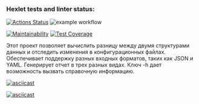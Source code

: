 ### Hexlet tests and linter status:
[![Actions Status](https://github.com/SovaPolosataya/java-project-71/actions/workflows/hexlet-check.yml/badge.svg)](https://github.com/SovaPolosataya/java-project-71/actions)                 ![example workflow](https://github.com/SovaPolosataya/java-project-71/actions/workflows/gradle.yml/badge.svg)

[![Maintainability](https://api.codeclimate.com/v1/badges/3d42523573d6bab28166/maintainability)](https://codeclimate.com/github/SovaPolosataya/java-project-71/maintainability)                  [![Test Coverage](https://api.codeclimate.com/v1/badges/3d42523573d6bab28166/test_coverage)](https://codeclimate.com/github/SovaPolosataya/java-project-71/test_coverage)

Этот проект позволяет вычислить разницу между двумя структурами данных и отследить изменения в конфигурационных файлах. Обеспечивает поддержку разных входных форматов, таких как JSON и YAML. Генерирует отчет в трех разных видах. Ключ -h дает возможность вызвать справочную информацию.


[![asciicast](https://asciinema.org/a/439NL0ezQ57nBDoRpAh37Zofq.svg)](https://asciinema.org/a/439NL0ezQ57nBDoRpAh37Zofq)

[![asciicast](https://asciinema.org/a/x2Hu83fPeOXvMIDsnzXmjj6k3.svg)](https://asciinema.org/a/x2Hu83fPeOXvMIDsnzXmjj6k3)
